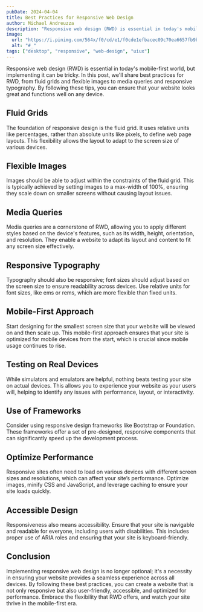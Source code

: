```yaml
---
pubDate: 2024-04-04
title: Best Practices for Responsive Web Design
author: Michael Andreuzza
description: "Responsive web design (RWD) is essential in today's mobile-first world, but implementing it can be tricky. "
image:
  url: "https://i.pinimg.com/564x/f0/cd/e1/f0cde1efbacec09c70ea6657fb9b813e.jpg"
  alt: "#_"
tags: ["desktop", "responsive", "web-design", "uiux"]
---
```


Responsive web design (RWD) is essential in today's mobile-first world, but implementing it can be tricky. In this post, we'll share best practices for RWD, from fluid grids and flexible images to media queries and responsive typography. By following these tips, you can ensure that your website looks great and functions well on any device.

## Fluid Grids

The foundation of responsive design is the fluid grid. It uses relative units like percentages, rather than absolute units like pixels, to define web page layouts. This flexibility allows the layout to adapt to the screen size of various devices.

## Flexible Images

Images should be able to adjust within the constraints of the fluid grid. This is typically achieved by setting images to a max-width of 100%, ensuring they scale down on smaller screens without causing layout issues.

## Media Queries

Media queries are a cornerstone of RWD, allowing you to apply different styles based on the device's features, such as its width, height, orientation, and resolution. They enable a website to adapt its layout and content to fit any screen size effectively.

## Responsive Typography

Typography should also be responsive; font sizes should adjust based on the screen size to ensure readability across devices. Use relative units for font sizes, like ems or rems, which are more flexible than fixed units.

## Mobile-First Approach

Start designing for the smallest screen size that your website will be viewed on and then scale up. This mobile-first approach ensures that your site is optimized for mobile devices from the start, which is crucial since mobile usage continues to rise.

## Testing on Real Devices

While simulators and emulators are helpful, nothing beats testing your site on actual devices. This allows you to experience your website as your users will, helping to identify any issues with performance, layout, or interactivity.

## Use of Frameworks

Consider using responsive design frameworks like Bootstrap or Foundation. These frameworks offer a set of pre-designed, responsive components that can significantly speed up the development process.

## Optimize Performance

Responsive sites often need to load on various devices with different screen sizes and resolutions, which can affect your site’s performance. Optimize images, minify CSS and JavaScript, and leverage caching to ensure your site loads quickly.

## Accessible Design

Responsiveness also means accessibility. Ensure that your site is navigable and readable for everyone, including users with disabilities. This includes proper use of ARIA roles and ensuring that your site is keyboard-friendly.

## Conclusion

Implementing responsive web design is no longer optional; it's a necessity in ensuring your website provides a seamless experience across all devices. By following these best practices, you can create a website that is not only responsive but also user-friendly, accessible, and optimized for performance. Embrace the flexibility that RWD offers, and watch your site thrive in the mobile-first era.
